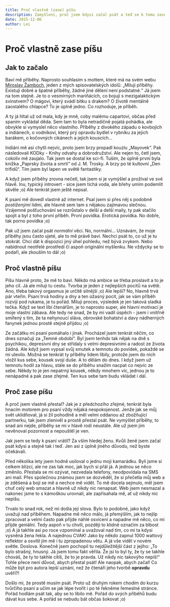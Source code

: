 ```yaml
---
title: Proč vlastně (zase) píšu
description: Zamyšlení, proč jsem kdysi začal psát a teď se k tomu zase vrátil.
date: 2015-12-06
author: Lei
---
```


# Proč vlastně zase píšu

## Jak to začalo

Baví mě příběhy. Naprosto souhlasím s mottem, které má na svém webu [Miroslav Žamboch](http://www.miroslavzamoch.cz/), jeden z mých spisovatelských idolů: „Miluji příběhy. Existují dobré a špatné příběhy, žádné jiné dělení není podstatné.“ Já jsem na tom stejně. Je to o vesmírných mariňácích, co bojují s mezigalaktickým svinstvem? O mágovi, který svádí bitku s drakem? O životě mentálně zaostalého chlapce? To je úplně jedno. Co rozhoduje, je příběh.

A ty já hltal už od mala, kdy je mně, coby malému capartovi, občas před spaním vykládal děda. Sem tam to byla netradičně pojatá pohádka, ale obvykle si vymyslel něco vlastního. Příběhy z divokého západu o kovbojích a indiánech, o vodníkovi, který prý opravdu bydlel v rybníku za jejich barákem, o kočovných cikánech a jejich kouscích...

Indiáni mě asi chytli nejvíc, proto jsem brzy propadl kouzlu „Mayovek“. Pak následovali KODky - Knihy odvahy a dobrodružství. Ale nejen to, četl jsem, cokoliv mě zaujalo. Tak jsem se dostal ke sci-fi. Tuším, že úplně první byla knížka „Paprsky života a smrti“ od J. M. Trosky. A brzy po té kultovní „Den trifidů“. Tím jsem byl lapen ve světě fantastiky.

A když jsem příběhy zrovna nečetl, tak jsem si je vymýšlel a prožíval ve své hlavě. Inu, typický introvert - sice jsem tichá voda, ale břehy umím podemlít skvěle ;o) Ale tenkrát jsem ještě nepsal.

K psaní mě dovedl vlastně až internet. Psal jsem si přes něj s podobně _postiženými_ lidmi, ale hlavně sem tam s nějakou zajímavou slečnou. Vzájemné pošťuchování se rozrůstalo v delší a delší maily, ty pak stačilo spojit a byl z toho první příběh. První povídka. Erotická povídka. No dobře, tak porno povídka ;o)

Pak už jsem začal psát _normální_ věci. No, normální... Uznávám, že moje příběhy jsou často ujeté, ale to mě právě baví. Nechci psát to, co už je tu stokrát. Chci dát k dispozici jiný úhel pohledu, než bývá zvykem. Nebo nabídnout neotřelé prostředí či aspoň originální myšlenku. Ne vždycky se to podaří, ale zkouším to dál ;o)

## Proč vlastně píšu

Píšu hlavně proto, že mě to baví. Někdo má ambice se třeba proslavit a to je jeho cíl. Já ale miluji tu cestu. Tvorba je jeden z nejlepších pocitů na světě. Ano, třeba takový orgasmus je určitě silnější ;o) Ale lepší? No, hlavně trvá pár vteřin. Psaní trvá hodiny a dny a ten úžasný pocit, jak se vám příběh rozvijí pod rukama, je tu pořád. Miluji proces, výsledek je jen taková sladká tečka. Když se text líbí čtenářům, je to naprosto super, ale hlavní motivací je moje vlastní zábava. Ale tedy ne snad, že by mi vadil úspěch - jsem i vnitřně smířený s tím, že ta nehynoucí sláva, obrovské bohatství a davy nádherných fanynek jednou prostě stejně přijdou ;o)

Ze začátku mi psaní pomáhalo i jinak. Procházel jsem tenkrát něčím, co dnes označuji za „Temné období“. Byl jsem tenhdx tak nějak na dně s psychikou, depresivní dny se střídaly s velmi depresivními a radost ze života žádná. Ale když jsem vypsal svůj smutek a temnotu do povídek, pokaždé se mi ulevilo. Možná se tenkrát ty příběhy lidem líbily, protože jsem do nich vložil kus sebe, kousek svojí duše. A to dělám do dnes. I když jsem už temnotu hodil za hlavu, stále se do příběhu snažím nacpat co nejvíc ze sebe. Někdy to je jen nepatrný kousek, někdy mnohem víc, jednou je to nenápadné a pak zase zřejmé. Ten kus sebe tam budu vkládat i dál.

## Proč zase píšu

A proč jsem vlastně přestal? Jak je z předchozího zřejmé, tenkrát byla hnacím motorem pro psaní vždy nějaká nespokojenost. Jenže jak se můj svět uklidňoval, já si žil pohodlně a měl velmi oddanou až zbožňující partnerku, tak jsem zlenivěl a prostě přestal psát. Ne vymýšlet příběhy, to snad ani nejde, příběhy se mi v hlavě rodí neustále. Ale už jsem jim nevěnoval pozornost a nepouštěl je ven.

Jak jsem se tedy k psaní vrátil? Za vším hledej ženu. Kvůli ženě jsem začal psát kdysi a stejně tak i teď. Jen asi z úplně jiného důvodu, než byste očekávali.

Před několika lety jsem hodně usiloval o jednu moji kamarádku. Byli jsme si celkem blízcí, ale ne zas tak moc, jak bych si přál já. A jednou se něco změnilo. Přestala se mi ozývat, nezvedala telefony, neodpovídala na SMS ani mail. Přes společnou známou jsem se dozvěděl, že si přečetla můj web a je zděšená a bojí se mě a nechce mě vidět. To mě docela sejmulo, měl jsem chuť celý web smazat a hlavně už nikdy nic nenapsat. Web jsem nesmazal a nakonec jsme to s kámoškou urovnali, ale zapřísahala mě, ať už nikdy nic nepíšu.

Trvalo to snad rok, než mi došla její slova. Bylo to podobné, jako když uvažuji nad příběhem. Napadne mě něco málo, já přemýšlím, jak to nejlíp zpracovat a velmi často pak přijde náhlé osvícení a napadne mě něco, co mi přijde geniální. Tedy aspoň v tu chvíli, později to klidně označím za blbost ;o) A já takhle asi po roce vzpomínal a uvažoval nad tím, co mi ta kdysi vysněná žena řekla. A najednou CVAK! Jako by někdo zapnul 1000 wattový reflektor a osvítil jím mě i tu zpropadenou větu. A já vše viděl v novém světle. Doslova. Konečně jsem pochopil tu nejdůležitější část z jejího: „To bylo strašný, hnusný. Já jsem tomu fakt věřila. Že jsi to byl ty, že ty se takhle chováš, že ty to takhle cítíš, že to je pravda. Už nikdy nic takovýho nepiš!“ Tohle přece není důvod, abych přestal psát! Ale naopak, abych začal! Co může být pro autora lepší uznání, než že čtenáři jeho tvorbě **opravdu** uvěří?!

Došlo mi, že prostě musím psát. Proto už druhým rokem chodím do kurzu tvůrčího psaní a učím se jak lépe tvořit i po té řekněme řemeslné stránce. Pořád hodlám psát tak, aby se to líbilo mě. Pořád do svých příběhů budu dávat kus sebe. A pořád se nebudu bát občas šokovat ;o)
